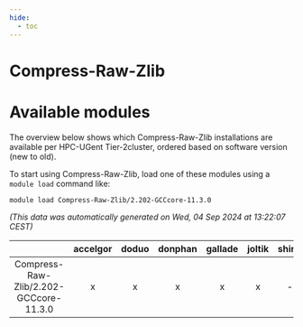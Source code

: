```yaml
---
hide:
  - toc
---
```


Compress-Raw-Zlib
=================

# Available modules


The overview below shows which Compress-Raw-Zlib installations are available per HPC-UGent Tier-2cluster, ordered based on software version (new to old).

To start using Compress-Raw-Zlib, load one of these modules using a `module load` command like:

```shell
module load Compress-Raw-Zlib/2.202-GCCcore-11.3.0
```

*(This data was automatically generated on Wed, 04 Sep 2024 at 13:22:07 CEST)*  

| |accelgor|doduo|donphan|gallade|joltik|shinx|skitty|
| :---: | :---: | :---: | :---: | :---: | :---: | :---: | :---: |
|Compress-Raw-Zlib/2.202-GCCcore-11.3.0|x|x|x|x|x|-|x|
